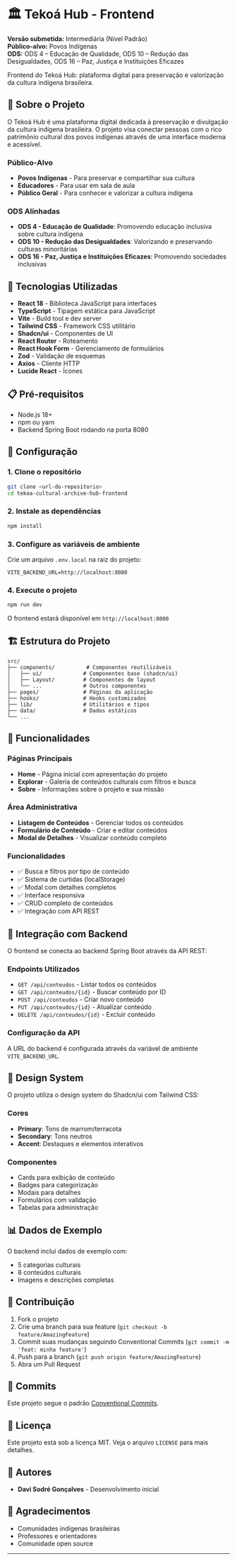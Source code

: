 # 🏛️ Tekoá Hub - Frontend

**Versão submetida:** Intermediária (Nível Padrão)  
**Público-alvo:** Povos Indígenas  
**ODS:** ODS 4 – Educação de Qualidade, ODS 10 – Redução das Desigualdades, ODS 16 – Paz, Justiça e Instituições Eficazes

Frontend do Tekoá Hub: plataforma digital para preservação e valorização da cultura indígena brasileira.

## 🎯 Sobre o Projeto

O Tekoá Hub é uma plataforma digital dedicada à preservação e divulgação da cultura indígena brasileira. O projeto visa conectar pessoas com o rico patrimônio cultural dos povos indígenas através de uma interface moderna e acessível.

### Público-Alvo
- **Povos Indígenas** - Para preservar e compartilhar sua cultura
- **Educadores** - Para usar em sala de aula
- **Público Geral** - Para conhecer e valorizar a cultura indígena

### ODS Alinhadas
- **ODS 4 - Educação de Qualidade**: Promovendo educação inclusiva sobre cultura indígena
- **ODS 10 - Redução das Desigualdades**: Valorizando e preservando culturas minoritárias
- **ODS 16 - Paz, Justiça e Instituições Eficazes**: Promovendo sociedades inclusivas

## 🚀 Tecnologias Utilizadas

- **React 18** - Biblioteca JavaScript para interfaces
- **TypeScript** - Tipagem estática para JavaScript
- **Vite** - Build tool e dev server
- **Tailwind CSS** - Framework CSS utilitário
- **Shadcn/ui** - Componentes de UI
- **React Router** - Roteamento
- **React Hook Form** - Gerenciamento de formulários
- **Zod** - Validação de esquemas
- **Axios** - Cliente HTTP
- **Lucide React** - Ícones

## 📋 Pré-requisitos

- Node.js 18+ 
- npm ou yarn
- Backend Spring Boot rodando na porta 8080

## 🔧 Configuração

### 1. Clone o repositório
```bash
git clone <url-do-repositorio>
cd tekoa-cultural-archive-hub-frontend
```

### 2. Instale as dependências
```bash
npm install
```

### 3. Configure as variáveis de ambiente
Crie um arquivo `.env.local` na raiz do projeto:
```env
VITE_BACKEND_URL=http://localhost:8080
```

### 4. Execute o projeto
```bash
npm run dev
```

O frontend estará disponível em `http://localhost:8000`

## 🏗️ Estrutura do Projeto

```
src/
├── components/          # Componentes reutilizáveis
│   ├── ui/             # Componentes base (shadcn/ui)
│   ├── Layout/         # Componentes de layout
│   └── ...             # Outros componentes
├── pages/              # Páginas da aplicação
├── hooks/              # Hooks customizados
├── lib/                # Utilitários e tipos
├── data/               # Dados estáticos
└── ...
```

## 📱 Funcionalidades

### Páginas Principais
- **Home** - Página inicial com apresentação do projeto
- **Explorar** - Galeria de conteúdos culturais com filtros e busca
- **Sobre** - Informações sobre o projeto e sua missão

### Área Administrativa
- **Listagem de Conteúdos** - Gerenciar todos os conteúdos
- **Formulário de Conteúdo** - Criar e editar conteúdos
- **Modal de Detalhes** - Visualizar conteúdo completo

### Funcionalidades
- ✅ Busca e filtros por tipo de conteúdo
- ✅ Sistema de curtidas (localStorage)
- ✅ Modal com detalhes completos
- ✅ Interface responsiva
- ✅ CRUD completo de conteúdos
- ✅ Integração com API REST

## 🔌 Integração com Backend

O frontend se conecta ao backend Spring Boot através da API REST:

### Endpoints Utilizados
- `GET /api/conteudos` - Listar todos os conteúdos
- `GET /api/conteudos/{id}` - Buscar conteúdo por ID
- `POST /api/conteudos` - Criar novo conteúdo
- `PUT /api/conteudos/{id}` - Atualizar conteúdo
- `DELETE /api/conteudos/{id}` - Excluir conteúdo

### Configuração da API
A URL do backend é configurada através da variável de ambiente `VITE_BACKEND_URL`.

## 🎨 Design System

O projeto utiliza o design system do Shadcn/ui com Tailwind CSS:

### Cores
- **Primary**: Tons de marrom/terracota
- **Secondary**: Tons neutros
- **Accent**: Destaques e elementos interativos

### Componentes
- Cards para exibição de conteúdo
- Badges para categorização
- Modais para detalhes
- Formulários com validação
- Tabelas para administração

## 📊 Dados de Exemplo

O backend inclui dados de exemplo com:
- 5 categorias culturais
- 8 conteúdos culturais
- Imagens e descrições completas

## 🤝 Contribuição

1. Fork o projeto
2. Crie uma branch para sua feature (`git checkout -b feature/AmazingFeature`)
3. Commit suas mudanças seguindo Conventional Commits (`git commit -m 'feat: minha feature'`)
4. Push para a branch (`git push origin feature/AmazingFeature`)
5. Abra um Pull Request

## 📝 Commits

Este projeto segue o padrão [Conventional Commits](https://www.conventionalcommits.org/pt-br/v1.0.0/).

## 📄 Licença

Este projeto está sob a licença MIT. Veja o arquivo `LICENSE` para mais detalhes.

## 👥 Autores

- **Davi Sodré Gonçalves** - Desenvolvimento inicial

## 🙏 Agradecimentos

- Comunidades indígenas brasileiras
- Professores e orientadores
- Comunidade open source

---
